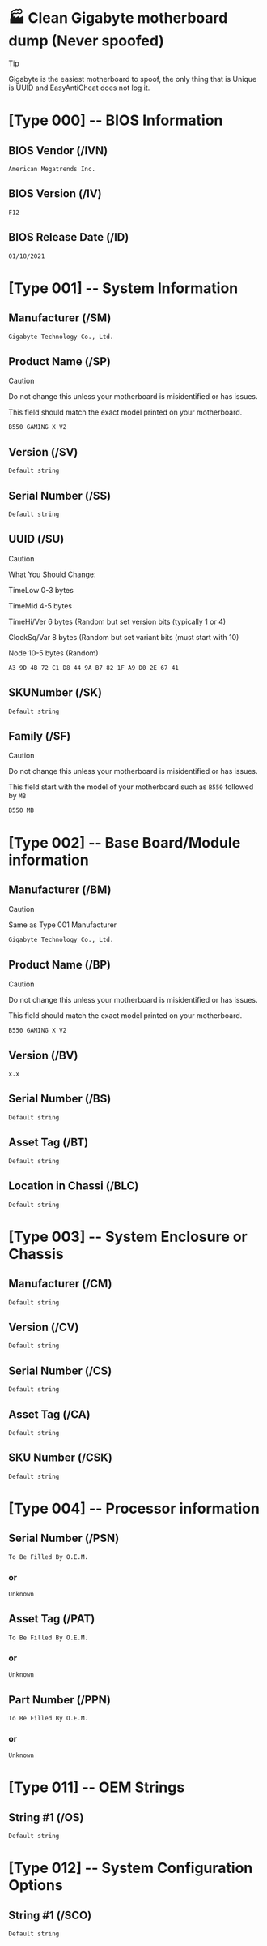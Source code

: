 # 🏭 Clean Gigabyte motherboard dump (Never spoofed)

> [!TIP]
> Gigabyte is the easiest motherboard to spoof, the only thing that is Unique is UUID and EasyAntiCheat does not log it.

# [Type 000] -- BIOS Information

## BIOS Vendor (/IVN)
```
American Megatrends Inc.
```

## BIOS Version (/IV)
```
F12
```

## BIOS Release Date (/ID)
```
01/18/2021
```

# [Type 001] -- System Information

## Manufacturer (/SM)  			
```
Gigabyte Technology Co., Ltd.
```

## Product Name (/SP)
> [!CAUTION]
> Do not change this unless your motherboard is misidentified or has issues.
> 
> This field should match the exact model printed on your motherboard.
```
B550 GAMING X V2
``` 

## Version (/SV)      			
```
Default string
```

## Serial Number (/SS)  			
```
Default string
```

## UUID (/SU)      
> [!CAUTION]
> What You Should Change:
> 
> TimeLow 0-3 bytes
> 
> TimeMid 4-5 bytes
> 
> TimeHi/Ver 6 bytes (Random but set version bits (typically 1 or 4)
> 
> ClockSq/Var 8 bytes (Random but set variant bits (must start with 10)
> 
> Node 10-5 bytes (Random)
```
A3 9D 4B 72 C1 D8 44 9A B7 82 1F A9 D0 2E 67 41
```

## SKUNumber (/SK)
```
Default string
```

## Family (/SF)
> [!CAUTION]
> Do not change this unless your motherboard is misidentified or has issues.
> 
> This field start with the model of your motherboard such as `B550` followed by `MB`
```
B550 MB
```

# [Type 002] -- Base Board/Module information
## Manufacturer (/BM)    	
> [!CAUTION]
> Same as Type 001 Manufacturer
```
Gigabyte Technology Co., Ltd.
```


## Product Name (/BP)  	
> [!CAUTION]
> Do not change this unless your motherboard is misidentified or has issues.
> 
> This field should match the exact model printed on your motherboard.
```
B550 GAMING X V2
```

## Version (/BV)        			
```
x.x
```

## Serial Number (/BS)  			
```
Default string
```

## Asset Tag (/BT)      			
```
Default string
```

## Location in Chassi (/BLC)         
```
Default string
```

# [Type 003] -- System Enclosure or Chassis
## Manufacturer (/CM)     			
```
Default string
```

## Version (/CV)         			
```
Default string
```

## Serial Number (/CS)        		
```
Default string
```

## Asset Tag (/CA)        			
```
Default string
```

## SKU Number (/CSK)				
```
Default string
```

# [Type 004] -- Processor information
## Serial Number (/PSN)			
```
To Be Filled By O.E.M.
```
### or
```
Unknown
```

## Asset Tag (/PAT)					
```
To Be Filled By O.E.M.
```
### or
```
Unknown
```

## Part Number (/PPN)				
```
To Be Filled By O.E.M.
```
### or
```
Unknown
```
							
# [Type 011] -- OEM Strings
## String #1 (/OS)					
```
Default string
```

# [Type 012] -- System Configuration Options
## String #1 (/SCO)
```
Default string
```
